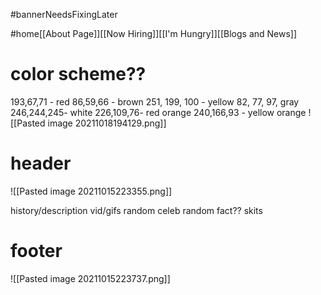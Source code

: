 #bannerNeedsFixingLater

#home[[About Page]][[Now Hiring]][[I'm Hungry]][[Blogs and News]]
# color scheme??
193,67,71 - red
86,59,66 - brown
251, 199, 100 - yellow
82, 77, 97, gray
246,244,245- white 
226,109,76- red orange
240,166,93 - yellow orange
![[Pasted image 20211018194129.png]]
# header
![[Pasted image 20211015223355.png]]


history/description
vid/gifs
random celeb
random fact??
skits


# footer
![[Pasted image 20211015223737.png]]
